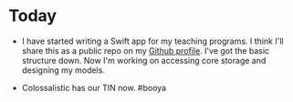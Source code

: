 # Today

* I have started writing a Swift app for my teaching programs. I think I'll share this as a public repo on my [Github profile](https://github.com/filchyboy). I've got the basic structure down. Now I'm working on accessing core storage and designing my models.

* Colossalistic has our TIN now. #booya
